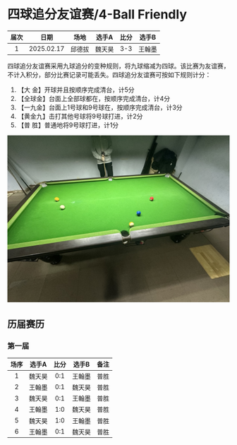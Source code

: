 # 四球追分友谊赛/4-Ball Friendly

| 届次 | 日期        | 场地   | 选手A  | 比分 | 选手B |
| :--: | :--------: | :----: | :---: | :-: | :----: |
| 1    | 2025.02.17 | 邱德拔 | 魏天昊 | 3-3 | 王翰墨 |

四球追分友谊赛采用九球追分的变种规则，将九球缩减为四球。该比赛为友谊赛，不计入积分，部分比赛记录可能丢失。四球追分友谊赛可按如下规则计分：

1. 【大  金】开球并且按顺序完成清台，计5分
2. 【全球金】台面上全部球都在，按顺序完成清台，计4分
3. 【一九金】台面上1号球和9号球在，按顺序完成清台，计3分
4. 【黄金九】击打其他号球将9号球打进，计2分
5. 【普  胜】普通地将9号球打进，计1分

![](./img/4-ball_friendly.jpg)


## 历届赛历

### 第一届

| 场序 | 选手A  | 比分 | 选手B  | 备注  |
| :--: | :----: | :-: | :----: | :---: |
| 1    | 魏天昊 | 0:1 | 王翰墨 | 普胜   |
| 2    | 王翰墨 | 0:1 | 魏天昊 | 普胜   |
| 3    | 魏天昊 | 0:1 | 王翰墨 | 普胜   |
| 4    | 王翰墨 | 1:0 | 魏天昊 | 普胜   |
| 5    | 魏天昊 | 1:0 | 王翰墨 | 普胜   |
| 6    | 王翰墨 | 0:1 | 魏天昊 | 普胜   |
